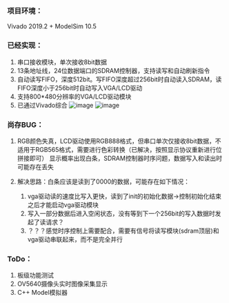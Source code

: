 ### 项目环境：
Vivado 2019.2 + ModelSim 10.5

### 已经实现：

1.   串口接收模块，单次接收8bit数据
2.   13条地址线，24位数据端口的SDRAM控制器，支持读写和自动刷新指令
3.   自动读写FIFO，深度512bit。写FIFO深度超过256bit时自动读入SDRAM，读FIFO深度小于256bit时自动写入VGA/LCD驱动
4.   支持800*480分辨率的VGA/LCD驱动模块
5.   已通过Vivado综合
![image](https://user-images.githubusercontent.com/100147572/211507745-3a985be6-e28a-4b94-86b3-081a2436006d.png)
![image](https://user-images.githubusercontent.com/100147572/211508027-63aff823-c914-4694-ae8c-39060eae4a4f.png)


### 尚存BUG：

1.   RGB颜色失真，LCD驱动使用RGB888格式，但串口单次仅接收8bit数据，不适用于RGB565格式，需要进行色彩转换（已解决，按照显示协议重新进行位拼接即可）
显示概率出现白条，SDRAM控制器时序问题，数据写入和读出时可能存在丢失

1.   解决思路：白条应该是读到了0000的数据，可能存在如下情况：
     1.   vga驱动读的速度比写入更快，读到了init的初始化数据->控制初始化结束之后才能启动vga驱动模块
     2.   写入一部分数据后进入空闲状态，没有等到下一个256bit的写入数据时发起了读请求？
     3.   ？？？感觉时序控制上需要配合，需要有信号将读写模块(sdram顶层)和vga驱动串联起来，而不是完全并行

### ToDo：

1.   板级功能测试
2.   OV5640摄像头实时图像采集显示
3.   C++ Model模拟器
